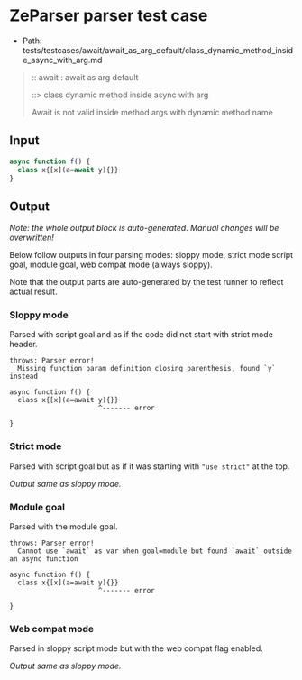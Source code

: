# ZeParser parser test case

- Path: tests/testcases/await/await_as_arg_default/class_dynamic_method_inside_async_with_arg.md

> :: await : await as arg default
>
> ::> class dynamic method inside async with arg
>
> Await is not valid inside method args with dynamic method name

## Input

`````js
async function f() {
  class x{[x](a=await y){}}
}
`````

## Output

_Note: the whole output block is auto-generated. Manual changes will be overwritten!_

Below follow outputs in four parsing modes: sloppy mode, strict mode script goal, module goal, web compat mode (always sloppy).

Note that the output parts are auto-generated by the test runner to reflect actual result.

### Sloppy mode

Parsed with script goal and as if the code did not start with strict mode header.

`````
throws: Parser error!
  Missing function param definition closing parenthesis, found `y` instead

async function f() {
  class x{[x](a=await y){}}
                      ^------- error

}
`````

### Strict mode

Parsed with script goal but as if it was starting with `"use strict"` at the top.

_Output same as sloppy mode._

### Module goal

Parsed with the module goal.

`````
throws: Parser error!
  Cannot use `await` as var when goal=module but found `await` outside an async function

async function f() {
  class x{[x](a=await y){}}
                      ^------- error

}
`````


### Web compat mode

Parsed in sloppy script mode but with the web compat flag enabled.

_Output same as sloppy mode._
